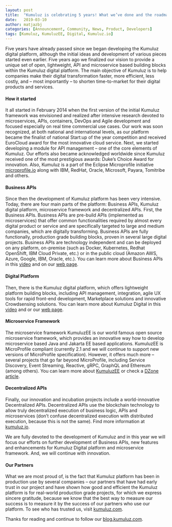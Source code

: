 ```yaml
---
layout: post
title:  "Kumuluz is celebrating 5 years! What we’ve done and the roadmap ahead"
date:   2019-03-10
author: matjazbj
categories: [Announcement, Community, News, Product, Developers]
tags: [Kumuluz, KumuluzEE, Digital, Kumuluz.io]
---
```


Five years have already passed since we began developing the Kumuluz digital platform, although the initial ideas and development of various pieces started even earlier. Five years ago we finalized our vision to provide a unique set of open, lightweight, API and microservice based building blocks within the Kumuluz digital platform. The main objective of Kumuluz is to help companies make their digital transformation faster, more efficient, less costly, and – most importantly – to shorten time-to-market for their digital products and services. 

<!--more-->

#### How it started
It all started in February 2014 when the first version of the initial Kumuluz framework was envisioned and realized after intensive research devoted to microservices, APIs, containers, DevOps and Agile development and focused especially on real time commercial use cases. Our work was soon recognized, at both national and international levels, as our platform became the finalist of national Start:up of the year competition and received EuroCloud award for the most innovative cloud service. Next, we started developing a module for API management – one of the core elements of Kumuluz. Our efforts also became acknowledged worldwide since Kumuluz received one of the most prestigious awards: Duke’s Choice Award for innovation. Also, Kumuluz is a part of the Eclipse Microprofile initiative [microprofile.io](https://microprofile.io/) along with IBM, RedHat, Oracle, Microsoft, Payara, Tomitribe and others.
#### Business APIs
Since then the development of Kumuluz platform has been very intensive. Today, there are four main parts of the platform: Business APIs, Kumuluz digital platform, microservice framework and decentralized APIs. First, the Business APIs. Business APIs are pre-build APIs (implemented as microservices) that offer common functionalities required by almost every digital product or service and are specifically targeted to large and medium companies, which are digitally transforming. Business APIs are fully functionally, production grade building blocks, proven in several large digital projects. Business APIs are technology independent and can be deployed on any platform, on-premise (such as Docker, Kubernetes, Redhat OpenShift, IBM Cloud Private, etc.) or in the public cloud (Amazon AWS, Azure, Google, IBM, Oracle, etc.). You can learn more about Business APIs in this [video](https://player.vimeo.com/video/295517084) and on our [web page](https://kumuluz.com/business-apis).
#### Digital Platform
Then, there is the Kumuluz digital platform, which offers lightweight platform building blocks, including API management, integration, agile UX tools for rapid front-end development, Marketplace solutions and innovative Crowdsensing solutions. You can learn more about Kumuluz Digital in this [video](https://vimeo.com/295128872) and or our [web page](https://kumuluz.com/digital-platform).
#### Microservice Framework
The microservice framework KumuluzEE is our world famous open source microservice framework, which provides an innovative way how to develop microservice based Java and Jakarta EE based applications. KumuluzEE is MicroProfile compliant (currently 2.1 and we will continue to support new versions of MicroProfile specification). 
However, it offers much more – several projects that go far beyond MicroProfile, including Service Discovery, Event Streaming, Reactive, gRPC, GraphQL and Ethereum (among others). You can learn more about [KumuluzEE](https://ee.kumuluz.com/) or check a [DZone article](https://dzone.com/articles/java-ee-microprofile-with-kumuluzee).
#### Decentralized APIs
Finally, our innovation and incubation projects include a world-innovative Decentralized APIs. Decentralized APIs use the blockchain technology to allow truly decentralized execution of business logic, APIs and microservices (don’t confuse decentralized execution with distributed execution, because this is not the same). Find more information at [kumuluz.io](https://kumuluz.io/). 

We are fully devoted to the development of Kumuluz and in this year we will focus our efforts on further development of Business APIs, new features and enhancements for Kumuluz Digital platform and microservice framework. And, we will continue with innovation. 
#### Our Partners
What we are most proud of, is the fact that Kumuluz platform has been in production use by several companies – our partners that have had early trust in our project and have shown how good and efficient the Kumuluz platform is for real-world production grade projects, for which we express sincere gratitude, because we know that the best way to measure our success is to measure it by the success of our partners who use our platform. To see who has trusted us, visit [kumuluz.com](https://kumuluz.com/).

Thanks for reading and continue to follow our [blog.kumuluz.com](https://blog.kumuluz.com/). 

